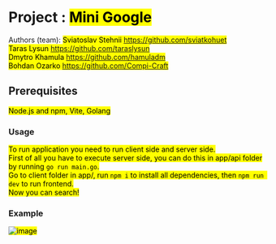 # Project : <mark>Mini Google</mark>
Authors (team): 
<mark>Sviatoslav Stehnii https://github.com/sviatkohuet <br>
Taras Lysun https://github.com/taraslysun <br>
Dmytro Khamula https://github.com/hamuladm <br>
Bohdan Ozarko https://github.com/Compi-Craft
</mark><br>

## Prerequisites

<mark>Node.js and npm, Vite, Golang</mark>

### Usage


<mark>To run application you need to run client side and server side.<br>
First of all you have to execute server side, you can do this in app/api folder by running ```go run main.go```.<br>
Go to client folder in app/, run ```npm i``` to install all dependencies, then ```npm run dev``` to run frontend.<br>
Now you can search!</mark> 

### Example
<mark>![image](https://github.com/taraslysun/GOofySearch/assets/81622077/f336a50a-c449-47a7-a6a0-70c7c45f3f58)
</mark>
